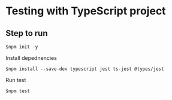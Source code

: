 # Testing with TypeScript project

## Step to run

```
$npm init -y
```

Install depednencies
```
$npm install --save-dev typescript jest ts-jest @types/jest
```

Run test
```
$npm test
```